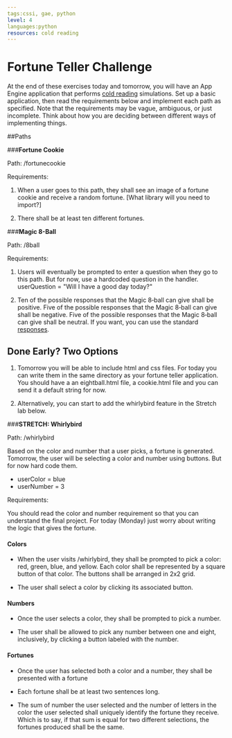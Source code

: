 ```yaml
---
tags:cssi, gae, python
level: 4
languages:python
resources: cold reading
---
```


# Fortune Teller Challenge

At the end of these exercises today and tomorrow, you will have an App Engine application that performs [cold reading](https://en.wikipedia.org/wiki/Cold_reading) simulations. Set up a basic application, then read the requirements below and implement each path as specified. Note that the requirements may be vague, ambiguous, or just incomplete. Think about how you are deciding between different ways of implementing things.

##Paths

###**Fortune Cookie**

Path: /fortunecookie

Requirements:

1. When a user goes to this path, they shall see an image of a fortune cookie and receive a random fortune. [What library will you need to import?]

2. There shall be at least ten different fortunes.




###**Magic 8-Ball**

Path: /8ball

Requirements:

1. Users will eventually be prompted to enter a question when they go to this path. But for now, use a hardcoded question in the handler. userQuestion = "Will I have a good day today?"

2. Ten of the possible responses that the Magic 8‐ball can give shall be positive. Five of the possible responses that the Magic 8‐ball can give shall be negative. Five of the possible responses that the Magic 8‐ball can give shall be neutral. If you want, you can use the standard [responses](http://en.wikipedia.org/wiki/Magic_8_ball#Possible_answers).



## Done Early? Two Options
1. Tomorrow you will be able to include html and css files. For today you can write them in the same directory as your fortune teller application. You should have a an eightball.html file, a cookie.html file and you can send it a default string for now.

2. Alternatively, you can start to add the whirlybird feature in the Stretch lab below.

###**STRETCH: Whirlybird**

Path: /whirlybird

Based on the color and number that a user picks, a fortune is generated. Tomorrow, the user will be selecting a color and number using buttons. But for now hard code them. 
* userColor = blue
* userNumber = 3

Requirements:

You should read the color and number requirement so that you can understand the final project. For today (Monday) just worry about writing the logic that gives the fortune.

#### Colors

* When the user visits /whirlybird, they shall be prompted to pick a color: red, green, blue, and yellow. Each color shall be represented by a square button of that color. The buttons shall be arranged in 2x2 grid.

* The user shall select a color by clicking its associated button.

#### Numbers

* Once the user selects a color, they shall be prompted to pick a number.

* The user shall be allowed to pick any number between one and eight, inclusively, by clicking a button labeled with the number.

#### Fortunes

*  Once the user has selected both a color and a number, they shall be presented with a fortune

*  Each fortune shall be at least two sentences long.

* The sum of number the user selected and the number of letters in the color the user selected shall uniquely identify the fortune they receive. Which is to say, if that sum is equal for two different selections, the fortunes produced shall be the same.
